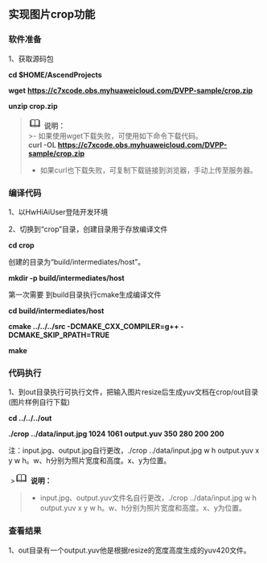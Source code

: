## 实现图片crop功能

### 软件准备
1、获取源码包

  **cd $HOME/AscendProjects**

  **wget** **https://c7xcode.obs.myhuaweicloud.com/DVPP-sample/crop.zip**

  **unzip crop.zip**

 >![](public_sys-resources/icon-note.gif) **说明：**   
    >- 如果使用wget下载失败，可使用如下命令下载代码。  
    **curl -OL https://c7xcode.obs.myhuaweicloud.com/DVPP-sample/crop.zip** 
   >- 如果curl也下载失败，可复制下载链接到浏览器，手动上传至服务器。

### 编译代码

1、以HwHiAiUser登陆开发环境

2、切换到“crop”目录，创建目录用于存放编译文件

**cd crop**

创建的目录为“build/intermediates/host”。

**mkdir -p build/intermediates/host**

第一次需要 到build目录执行cmake生成编译文件

**cd build/intermediates/host**

**cmake ../../../src -DCMAKE_CXX_COMPILER=g++ -DCMAKE_SKIP_RPATH=TRUE**

**make**

### 代码执行

1、到out目录执行可执行文件，把输入图片resize后生成yuv文档在crop/out目录(图片样例自行下载)

**cd ../../../out**

**./crop ../data/input.jpg 1024 1061 output.yuv 350 280 200 200**

注：input.jpg、output.jpg自行更改，./crop ../data/input.jpg   w   h  output.yuv  x  y  w  h。w、h分别为照片宽度和高度。x、y为位置。


​    >![](public_sys-resources/icon-note.gif) **说明：**   

> - input.jpg、output.yuv文件名自行更改，./crop ../data/input.jpg   w   h  output.yuv  x  y  w  h。w、h分别为照片宽度和高度。x、y为位置。
>   

### 查看结果

1、out目录有一个output.yuv他是根据resize的宽度高度生成的yuv420文件。